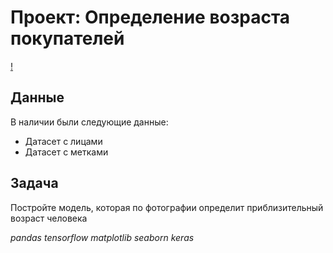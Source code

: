 # Проект: Определение возраста покупателей
[!](https://payspacemagazine.com/wp-content/uploads/2018/10/faceid4.jpg)
## Данные

В наличии были следующие данные:
- Датасет с лицами
- Датасет с метками

## Задача

Постройте модель, которая по фотографии определит приблизительный возраст человека

*pandas* *tensorflow* *matplotlib* *seaborn* *keras*
